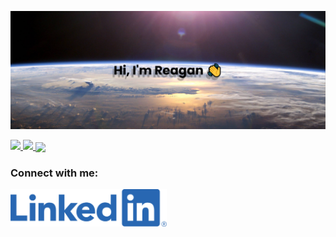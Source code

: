 
![banner](https://github.com/ReaganS94/ReaganS94/blob/main/banner.png)
<div>
<a href="https://github.com/anuraghazra/github-readme-stats">
  <img height="200px" src="https://github-readme-stats.vercel.app/api?username=ReaganS94&show_icons=true&theme=midnight-purple" />
</a>
<a href="https://github.com/anuraghazra/github-readme-stats">
  <img height="200px" src="https://github-readme-stats.vercel.app/api/top-langs/?username=ReaganS94&theme=midnight-purple&layout=compact" />
</a>

<!-- [![trophy](https://github-profile-trophy.vercel.app/?username=ReaganS94)](https://github.com/ryo-ma/github-profile-trophy) -->
<a href="https://github.com/ryo-ma/github-profile-trophy">
  <img align="center" src="https://github-profile-trophy.vercel.app/?username=ReaganS94&theme=onedark" />
</a>
<h3 align="left">Connect with me:</h3>
<p align="left">
  <a href="https://www.linkedin.com/in/reasan/" target="blank"><img align="center" src="https://github.com/ReaganS94/ReaganS94/blob/main/LI-Logo.png" style="color: blue" alt="" height="60" width="250" /></a>
</p>
</div>
